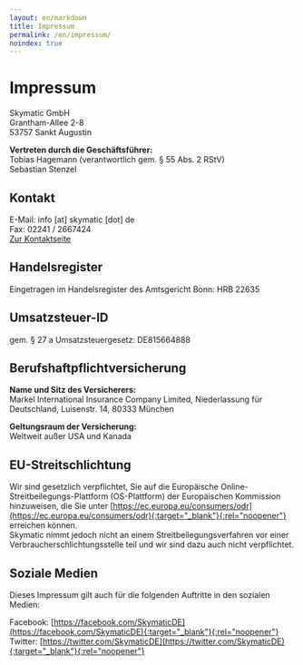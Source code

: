 ```yaml
---
layout: en/markdown
title: Impressum
permalink: /en/impressum/
noindex: true
---
```

# Impressum

Skymatic GmbH<br/>
Grantham-Allee 2-8<br/>
53757 Sankt Augustin

<strong>Vertreten durch die Geschäftsführer:</strong><br/>
Tobias Hagemann (verantwortlich gem. § 55 Abs. 2 RStV)<br/>
Sebastian Stenzel

## Kontakt
E-Mail: info [at] skymatic [dot] de<br/>
Fax: 02241 / 2667424<br/>
[Zur Kontaktseite](/en/contact/)

## Handelsregister 
Eingetragen im Handelsregister des Amtsgericht Bonn: HRB 22635

## Umsatzsteuer-ID
gem. § 27 a Umsatzsteuergesetz: DE815664888

## Berufshaftpflichtversicherung
<strong>Name und Sitz des Versicherers:</strong><br/>
Markel International Insurance Company Limited, Niederlassung für Deutschland, Luisenstr. 14, 80333 München

<strong>Geltungsraum der Versicherung:</strong><br/>
Weltweit außer USA und Kanada

## EU-Streitschlichtung
Wir sind gesetzlich verpflichtet, Sie auf die Europäische Online-Streitbeilegungs-Plattform (OS-Plattform) der Europäischen Kommission hinzuweisen, die Sie unter [https://ec.europa.eu/consumers/odr](https://ec.europa.eu/consumers/odr){:target="_blank"}{:rel="noopener"} erreichen können.<br/>
Skymatic nimmt jedoch nicht an einem Streitbeilegungsverfahren vor einer Verbraucherschlichtungsstelle teil und wir sind dazu auch nicht verpflichtet.

## Soziale Medien
Dieses Impressum gilt auch für die folgenden Auftritte in den sozialen Medien:

Facebook: [https://facebook.com/SkymaticDE](https://facebook.com/SkymaticDE){:target="_blank"}{:rel="noopener"}<br/>
Twitter: [https://twitter.com/SkymaticDE](https://twitter.com/SkymaticDE){:target="_blank"}{:rel="noopener"}
